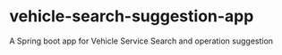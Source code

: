 # vehicle-search-suggestion-app
A Spring boot app for Vehicle Service Search and operation suggestion
